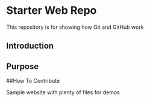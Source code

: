 # Starter Web Repo

This repository is for showing how Git and GitHub work
## Introduction

## Purpose

##How To Contribute

Sample website with plenty of files for demos